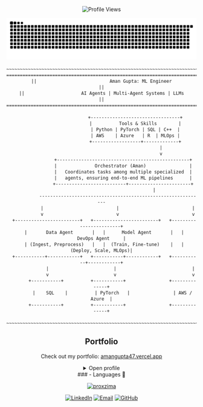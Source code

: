 <p align="center">
	<img src="https://komarev.com/ghpvc/?username=amangupta05&style=plastic&color=blueviolet" alt="Profile Views"/>
</p>
<p align="center">
	<img src="https://github.com/7oSkaaa/7oSkaaa/blob/output/github-contribution-grid-snake.svg?" alt="Snake Game"/>
</p>

<div align="center">

```
~~~~~~~~~~~~~~~~~~~~~~~~~~~~~~~~~~~~~~~~~~~~~~~~~~~~~~~~~~~~~~~~~~~~~~~~~~~~~~~~~~~~~~~~~~~
===============================================================================
||                           Aman Gupta: ML Engineer                         ||
||                     AI Agents | Multi-Agent Systems | LLMs               ||
===============================================================================

                         +---------------------------------+
                         |          Tools & Skills        |
                         | Python | PyTorch | SQL | C++  |
                         | AWS    | Azure   | R  | MLOps |
                         +------------------+-------------+
                                            |
                                            v
                +-------------------------------------------------+
                |              Orchestrator (Aman)                |
                |   Coordinates tasks among multiple specialized  |
                |   agents, ensuring end-to-end ML pipelines      |
                +--------------------------+-----------------------+
                                       |
            -------------------------------------------------------------
            |                           |                           |
            v                           v                           v
  +------------------------+   +------------------------+   +------------------------+
  |       Data Agent       |   |      Model Agent       |   |       DevOps Agent     |
  | (Ingest, Preprocess)   |   |  (Train, Fine-tune)    |   |  (Deploy, Scale, MLOps)|
  +-----------+------------+   +-----------+------------+   +-----------+------------+
              |                        |                            |
              v                        v                            v
        +-----------+          +-----------+                +--------------+
        |    SQL    |          | PyTorch   |                | AWS / Azure  |
        +-----------+          +-----------+                +--------------+

~~~~~~~~~~~~~~~~~~~~~~~~~~~~~~~~~~~~~~~~~~~~~~~~~~~~~~~~~~~~~~~~~~~~~~~~~~~~~~~~~~~~~~~~~~~
```
## Portfolio
Check out my portfolio: [amangupta47.vercel.app](https://amangupta47.vercel.app/)

<details>
<summary>Open profile</summary>

<br>
<div>
  <div align=center>
      <a href="https://git.io/typing-svg"><img src="https://readme-typing-svg.demolab.com/?font=VT323&size=35&duration=3500&pause=300&color=6A0572&center=true&vCenter=true&width=500&lines=Hey%2C+I+am+Aman;Welcome+to+My+GitHub+Profile;ML+Engineer+%26+AI+Enthusiast;AWS+%26+Azure+Certified;Python+%26+PyTorch+Expert;LangChain+%26+AI+Agents;Always+Learning%2C+Always+Growing" alt="Typing SVG" /></a>
  </div>
</div>

<details>
<summary>About me</summary>

<div align="left">

```js
/**
 * Represents me.
 * @constructor
 * @param {string} location - New York, NY, United States.
 * @param {string} languages - English, Hindi.
 * @param {string} specialization - AI Agents, LLMs, and ML Systems.
 * @param {string} interests - LangChain, AutoGen, Multi-Agent Systems.
 * @param {string} education - MS in Machine Learning, Stevens Institute of Technology.
 * @param {string} certifications - AWS Data Engineering, Microsoft AI Engineer.
 * @param {string} expertise - Task Automation, GraphRAG, Multi-Modal ML.
 * @throws {Error} When encountering bugs in production.
 * @returns {Object} Aman - A passionate ML engineer.
 */
```

</div>
</details>

<details>
<summary>Featured Projects</summary>
  <br>
  <ul>
    <li><strong>AI-Powered Task Automation:</strong> Developed and deployed AI agents using LangChain and CrewAI to streamline workflows, reducing manual effort by 35%.</li>
    <li><strong>Decentralized Emergency Response System:</strong> Built an emergency response system using Fetch.ai and LangChain, improving efficiency by 30%.</li>
    <li><strong>Multi-Modal VAE:</strong> Engineered a Multi-Modal Variational Autoencoder achieving 95% reconstruction accuracy on MNIST-SVHN datasets.</li>
  </ul>
</details>

<details>
  <summary>GitHub Stats</summary>
  <br>
  <p align="center">
    <img align="center" src="https://github-readme-stats.vercel.app/api?username=amangupta05&show_icons=true&theme=dracula&count_private=true&hide=stars,issues,contribs" alt="GitHub Stats">
  </p>
  <p align="center">
    <img src="https://github-readme-streak-stats.herokuapp.com/?user=amangupta05&theme=dracula" alt="GitHub Streak"/>
  </p>
</details>

<details>
<summary>What can I do for you?</summary>

## Let's Collaborate on ML/AI Projects!

If you have any questions about Machine Learning, AI Agents, or LLMs, feel free to <a href="mailto:amangupta52001@gmail.com">contact me by email</a>. I'm always excited to work on innovative projects!

</details>

</details>
### - Languages 🔭
<p align="center" >
  <a target="_blank" href="https://github.com/anuraghazra/github-readme-stats"><img src="https://github-readme-stats.vercel.app/api/top-langs/?username=amangupta05&&show_icons=true&theme=dracula&text_color=8b8b8b&bg_color=0000&hide_border=true&layout=compact&custom_title=Languages%20I%20Use&langs_count=8" alt="proxzima"/></a>
</p>

</div>

<div align=center>
  <a href="https://www.linkedin.com/in/aman-gupta5/" target="_blank"><img src="https://img.shields.io/static/v1?style=for-the-badge&message=LinkedIn&color=0A66C2&logo=LinkedIn&logoColor=FFFFFF&label=" alt="LinkedIn" /></a>
  <a href="mailto:amangupta52001@gmail.com" target="_blank"><img alt="Email" src="https://img.shields.io/static/v1?style=for-the-badge&message=Gmail&color=EA4335&logo=Gmail&logoColor=FFFFFF&label=" /></a>
  <a href="https://github.com/amangupta05" target="_blank"><img src="https://img.shields.io/static/v1?style=for-the-badge&message=GitHub&color=181717&logo=GitHub&logoColor=FFFFFF&label=" alt="GitHub" /></a>
</div>
